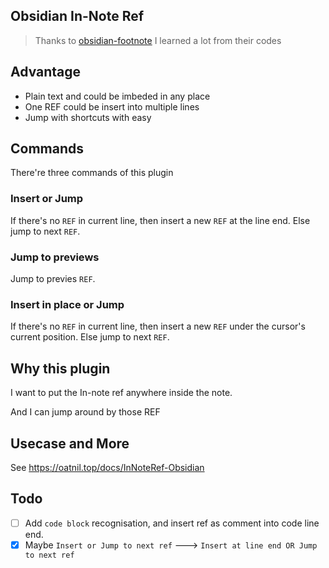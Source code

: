 ## Obsidian In-Note Ref
> Thanks to [obsidian-footnote](https://github.com/MichaBrugger/obsidian-footnotes)
> I learned a lot from their codes

## Advantage

- Plain text and could be imbeded in any place
- One REF could be insert into multiple lines
- Jump with shortcuts with easy

## Commands

There're three commands of this plugin

### Insert or Jump 

If there's no `REF` in current line, then insert a new `REF` at the line end.
Else jump to next `REF`.

### Jump to previews

Jump to previes `REF`.

### Insert in place or Jump

If there's no `REF` in current line, then insert a new `REF` under the cursor's current position.
Else jump to next `REF`.

## Why this plugin

I want to put the In-note ref anywhere inside the note.

And I can jump around by those REF

## Usecase and More

See https://oatnil.top/docs/InNoteRef-Obsidian

## Todo

- [ ] Add `code block` recognisation, and insert ref as comment into code line end. 
- [x] Maybe `Insert or Jump to next ref` ---> `Insert at line end OR Jump to next ref`
